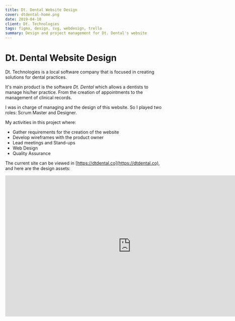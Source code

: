 ```yaml
---
title: Dt. Dental Website Design
cover: dtdental-home.png
date: 2019-04-10
client: Dt. Technologies
tags: figma, design, svg, webdesign, trello
summary: Design and project management for Dt. Dental's website
---
```


# Dt. Dental Website Design

Dt. Technologies is a local software company that is focused in creating solutions for dental practices.

It's main product is the software _Dt. Dental_ which allows a dentists to manage his/her practice. From the creation of appointments to the management of clinical records.

I was in charge of managing and the design of this website. So I played two roles: Scrum Master and Designer.

My activities in this project where:

- Gather requirements for the creation of the website
- Develop wireframes with the product owner
- Lead meetings and Stand-ups
- Web Design
- Quality Assurance

The current site can be viewed in [https://dtdental.co](https://dtdental.co), and here are the design assets:

<iframe style="border: none;" width="800" height="450" src="https://www.figma.com/embed?embed_host=share&url=https%3A%2F%2Fwww.figma.com%2Ffile%2FJJD1rTl58jaKehmuXA2mHRXg%2FDT-Dental" allowfullscreen></iframe>

